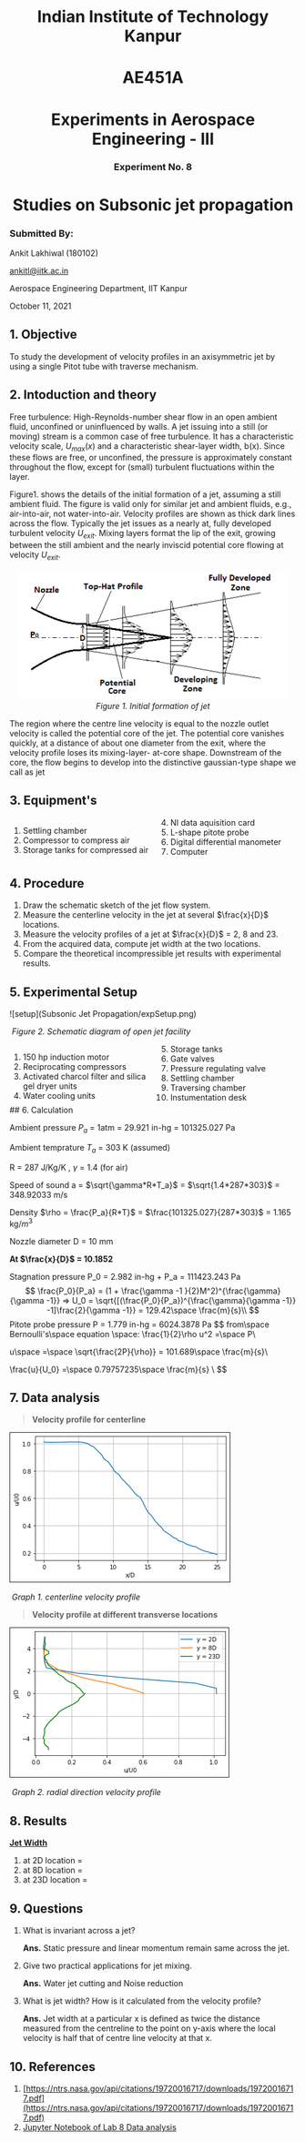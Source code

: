 <h1 align ="center">Indian Institute of Technology Kanpur</h1>





<h1 align ="center">AE451A</h1>

<h1 align = "center">Experiments in Aerospace Engineering - III</h1>





<h3 align = "center">Experiment No. 8</h3>

<h1 align = "center">Studies on Subsonic jet propagation</h1>





### Submitted By:

Ankit Lakhiwal (180102)

[ankitl@iitk.ac.in](To:ankitl@iitk.ac.in)

Aerospace Engineering Department, IIT Kanpur

October 11, 2021









## 1. Objective

To study the development of velocity profiles in an axisymmetric jet by using a single Pitot tube with traverse mechanism.

## 2. Intoduction and theory

Free turbulence: High-Reynolds-number shear flow in an open ambient  fluid, unconfined or uninfluenced by walls. A jet issuing into a still (or moving) stream is a common case of free turbulence. It has a characteristic velocity scale, $U_{max}(x)$ and a characteristic shear-layer width, b(x). Since these flows are free, or unconfined, the pressure is approximately constant throughout the flow, except for (small) turbulent fluctuations within the layer.

Figure1. shows the details of the initial formation of a jet, assuming a still ambient  fluid. The figure is valid only for similar jet and ambient  fluids, e.g., air-into-air, not water-into-air. Velocity profiles are shown as thick dark lines across the flow. Typically the jet issues as a nearly  at, fully developed turbulent velocity $U_{exit}$. Mixing layers format the lip of the exit, growing between the still ambient and the nearly inviscid potential core flowing at velocity $U_{exit}$.

<div style = "text-align:center;">
    <img src="Subsonic Jet Propagation/jet.png" alt="subsonic jet" style="zoom:100%;" />
    <figcaption style="font-style:italic;">Figure 1. Initial formation of jet</figcaption>
</div>

The region where the centre line velocity is equal to the nozzle outlet velocity is called the potential core of the jet. The potential core vanishes quickly, at a distance of about one diameter from the exit, where the velocity profile loses its mixing-layer- at-core shape. Downstream of the core, the flow begins to develop into the distinctive gaussian-type shape we call as jet




## 3. Equipment's

<div style = "columns:2;">
    <ol>
        <li>Settling chamber</li>
		<li>Compressor to compress air</li>
		<li>Storage tanks for compressed air</li>
        <li> NI data aquisition card</li>
        <li>L-shape pitote probe</li>
        <li>Digital differential manometer</li>
        <li>Computer</li>
    </ol>
</div>

## 4. Procedure

1. Draw the schematic sketch of the jet flow system.
2. Measure the centerline velocity in the jet at several $\frac{x}{D}$ locations.
3. Measure the velocity profiles of a jet at $\frac{x}{D}$ = 2, 8 and 23.
4. From the acquired data, compute jet width at the two locations.
5. Compare the theoretical incompressible jet results with experimental results.

## 5. Experimental Setup

![setup](Subsonic Jet Propagation/expSetup.png)

​										*Figure 2. Schematic diagram of open jet facility*

<div style = "columns:2;">
    <ol>
        <li>150 hp induction motor</li>
        <li>Reciprocating compressors</li>
        <li>Activated charcol filter and silica gel dryer units</li>
        <li>Water cooling units</li>
        <li>Storage tanks</li>
        <li>Gate valves</li>
        <li>Pressure regulating valve</li>
        <li>Settling chamber</li>
        <li>Traversing chamber</li>
        <li>Instumentation desk</li>
    </ol>
</div>
## 6. Calculation

Ambient pressure $P_a$ = 1atm = 29.921 in-hg = 101325.027 Pa

Ambient temprature $T_a$ = 303 K (assumed)

R = 287 J/Kg/K , 	$\gamma$ = 1.4 (for air)

Speed of sound a  = $\sqrt{\gamma*R*T_a}$ = $\sqrt{1.4*287*303}$ = 348.92033 m/s

Density $\rho = \frac{P_a}{R*T}$ = $\frac{101325.027}{287*303}$ =  1.165 kg/$m^3$

Nozzle diameter  D = 10 mm

**At  $\frac{x}{D}$ = 10.1852** 

Stagnation pressure P_0 = 2.982 in-hg + P_a = 111423.243 Pa 
$$
\frac{P_0}{P_a} = (1 + \frac{\gamma -1 }{2}M^2)^{\frac{\gamma}{\gamma -1}} => U_0 = \sqrt{[(\frac{P_0}{P_a})^{\frac{\gamma}{\gamma -1}} -1]\frac{2}{\gamma -1}} = 129.42\space \frac{m}{s}\\
$$
Pitote probe pressure P = 1.779 in-hg = 6024.3878 Pa
$$
from\space Bernoulli's\space equation \space: \frac{1}{2}\rho u^2 =\space P\\

u\space =\space \sqrt{\frac{2P}{\rho}} = 101.689\space \frac{m}{s}\\

\frac{u}{U_0} =\space 0.79757235\space  \frac{m}{s} \\
$$




## 7. Data analysis

> **Velocity profile for centerline**

<img src="Subsonic Jet Propagation/xbyD vs ubyU0.png" alt="graph" style="zoom:100%;border:1px solid;" />

​									*Graph 1. centerline velocity profile*

> **Velocity profile at different transverse locations**

<img src="Subsonic Jet Propagation/ybyD vs ubuu0.png" alt="graph" style="zoom:100%;border:1px solid;" />

​									*Graph 2. radial direction velocity profile*

## 8. Results

<u>**Jet Width**</u>

1. at 2D location = 
2. at 8D location = 
3. at 23D location = 

## 9. Questions

1. What is invariant across a jet?

   **Ans.** Static pressure and linear momentum remain same across the jet.

2. Give two practical applications for jet mixing.

   **Ans.** Water jet cutting and Noise reduction

3. What is jet width? How is it calculated from the velocity profile?

   **Ans.** Jet width at a particular x is defined as twice the distance measured from the centreline to the point on y-axis where the local velocity is half that of centre line velocity at that x. 

## 10. References

1. [https://ntrs.nasa.gov/api/citations/19720016717/downloads/19720016717.pdf](https://ntrs.nasa.gov/api/citations/19720016717/downloads/19720016717.pdf)
2. [Jupyter Notebook  of Lab 8 Data analysis]()
